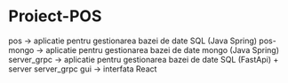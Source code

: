 # Proiect-POS
pos -> aplicatie pentru gestionarea bazei de date SQL (Java Spring)
pos-mongo -> aplicatie pentru gestionarea bazei de date mongo (Java Spring)
server_grpc -> aplicatie pentru gestionarea bazei de date SQL (FastApi) + server server_grpc
gui -> interfata React
